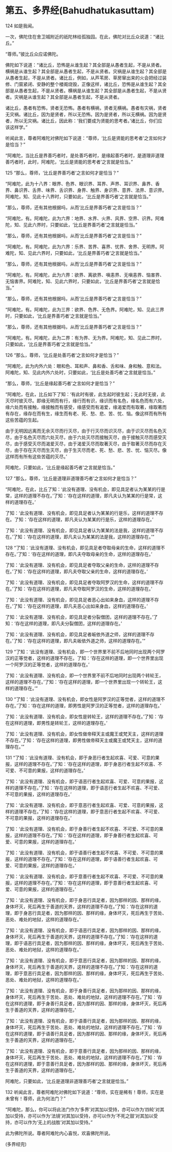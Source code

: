 # 第五、多界经(Bahudhatukasuttam)

124 如是我闻。

一次，佛陀住在舍卫城附近的祇陀林给孤独园。在此，佛陀对比丘众说道：“诸比丘。”

“尊师。”彼比丘众应诺佛陀。

佛陀如下说道：“诸比丘，恐怖是从谁生起？其全部是从愚者生起，不是从贤者。横祸是从谁生起？其全部是从愚者生起，不是从贤者。灾祸是从谁生起？其全部是从愚者生起，不是从贤者。诸比丘，例如，从芦苇房、草房窜出来的火会把经过装修、门窗紧闭、安静的整个楼阁烧毁，正像这样，诸比丘，恐怖是从谁生起？其全部是从愚者生起，不是从贤者。横祸是从谁生起？其全部是从愚者生起，不是从贤者。灾祸是从谁生起？其全部是从愚者生起，不是从贤者。

诸比丘，愚者有恐怖，贤者无恐怖。愚者有横祸，贤者无横祸。愚者有灾祸，贤者无灾祸。诸比丘，因为是贤者，所以无恐怖。因为是贤者，所以无横祸。因为是贤者，所以无灾祸。诸比丘，因此称：‘我们要成为贤能的思考者。’诸比丘，你们应该这样学。”

听闻此言，尊者阿难陀对佛陀如下说道：“尊师，‘比丘是贤能的思考者’之言如何才是恰当？”

“阿难陀，当比丘是界善巧者时，是处善巧者时，是缘起善巧者时，是道理非道理善巧者时，此时，阿难陀，‘比丘是贤能的思考者’之言就是恰当。”

125 “那么，尊师，‘比丘是界善巧者’之言如何才是恰当？”

“阿难陀，此为十八界：眼界、色界、眼识界、耳界、声界、耳识界、鼻界、香界、鼻识界、舌界、味界、舌识界、身界、触界、身识界、意界、法界、意识界。阿难陀，知、见此十八界时，只要如此，‘比丘是界善巧者’之言就是恰当。”

“那么，尊师，还有其他根据吗，从而‘比丘是界善巧者’之言是恰当？”

“阿难陀，有。阿难陀，此为六界：地界、水界、火界、风界、空界、识界。阿难陀，知、见此六界时，只要如此，‘比丘是界善巧者’之言就是恰当。”

“那么，尊师，还有其他根据吗，从而‘比丘是界善巧者’之言是恰当？”

“阿难陀，有。阿难陀，此为六界：乐界、苦界、喜界、忧界、舍界、无明界。阿难陀，知、见此六界时，只要如此，‘比丘是界善巧者’之言就是恰当。”

“那么，尊师，还有其他根据吗，从而‘比丘是界善巧者’之言是恰当？”

“阿难陀，有。阿难陀，此为六界：欲界、离欲界、嗔恚界、无嗔恚界、恼害界、无恼害界。阿难陀，知、见此六界时，只要如此，‘比丘是界善巧者’之言就是恰当。”

“那么，尊师，还有其他根据吗，从而‘比丘是界善巧者’之言是恰当？”

“阿难陀，有。阿难陀，此为三界：欲界、色界、无色界。阿难陀，知、见此三界时，只要如此，‘比丘是界善巧者’之言就是恰当。”

“那么，尊师，还有其他根据吗，从而‘比丘是界善巧者’之言是恰当？”

“阿难陀，有。阿难陀，此为二界：有为界、无为界。阿难陀，知、见此二界时，只要如此，‘比丘是界善巧者’之言就是恰当。”

126 “那么，尊师，‘比丘是处善巧者’之言如何才是恰当？”

“阿难陀，此为内外六处：眼和色、耳和声、鼻和香、舌和味、身和触、意和法。阿难陀，知、见此内外六处时，只要如此，‘比丘是处善巧者’之言就是恰当。”

“那么，尊师，‘比丘是缘起善巧者’之言如何才是恰当？”

“阿难陀，在此，比丘如下了知：‘有此时有彼，此生起时彼生起；无此时无彼，此灭尽时彼灭尽。即缘无明而有行，缘行而有识，缘识而有名色，缘名色而有六处，缘六处而有接触，缘接触而有感受，缘感受而有渴爱，缘渴爱而有取著，缘取著而有存在，缘存在而有生，缘生而有老、死、愁、悲、苦、忧、恼。像这样而有所有这些苦蕴的生起。

由于无明因远离而无余灭尽而行灭尽，由于行灭尽而识灭尽，由于识灭尽而名色灭尽，由于名色灭尽而六处灭尽，由于六处灭尽而接触灭尽，由于接触灭尽而感受灭尽，由于感受灭尽而渴爱灭尽，由于渴爱灭尽而取著灭尽，由于取著灭尽而存在灭尽，由于存在灭尽而生灭尽，由于生灭尽而老、死、愁、悲、苦、忧、恼灭尽。像这样而有所有这些苦蕴的灭尽。’

阿难陀，只要如此，‘比丘是缘起善巧者’之言就是恰当。”

127 “那么，尊师，‘比丘是道理非道理善巧者’之言如何才是恰当？”

“阿难陀，在此，比丘了知：‘此没有道理、没有机会，即见具足者认为某某的行是常，这样的道理不存在。’了知：‘存在这样的道理，即凡夫认为某某的行是常，这样的道理存在。’

了知：‘此没有道理、没有机会，即见具足者认为某某的行是乐，这样的道理不存在。了知：‘存在这样的道理，即凡夫认为某某的行是乐，这样的道理存在。’

了知：‘此没有道理、没有机会，即见具足者认为某某的法是我，这样的道理不存在。’了知：‘存在这样的道理，即凡夫认为某某的法是我，这样的道理存在。’”

128 “了知：‘此没有道理、没有机会，即见具足者夺取母亲的生命，这样的道理不存在。’了知：‘存在这样的道理，即凡夫夺取母亲的生命，这样的道理存在。’

了知：‘此没有道理、没有机会，即见具足者夺取父亲的生命，这样的道理不存在。’了知：‘存在这样的道理，即凡夫夺取父亲的生命，这样的道理存在。’

了知：‘此没有道理、没有机会，即见具足者夺取阿罗汉的生命，这样的道理不存在。’了知：‘存在这样的道理，即凡夫夺取阿罗汉的生命，这样的道理存在。’

了知：‘此没有道理、没有机会，即见具足者恶心出如来身血，这样的道理不存在。’了知：‘存在这样的道理，即凡夫恶心出如来身血，这样的道理存在。’

了知：‘此没有道理、没有机会，即见具足者分裂僧团，这样的道理不存在。’了知：‘存在这样的道理，即凡夫分裂僧团，这样的道理存在。’

了知：‘此没有道理、没有机会，即见具足者皈依外道之师，这样的道理不存在。’了知：‘存在这样的道理，即凡夫皈依外道之师，这样的道理存在。’”

129 “了知：‘此没有道理、没有机会，即一个世界里不前不后地同时出现两个阿罗汉的正等觉者，这样的道理不存在。了知：‘存在这样的道理，即一个世界里出现一个阿罗汉的正等觉者，这样的道理存在。’

了知：‘此没有道理、没有机会，即一个世界里不前不后地同时出现两个转轮王，这样的道理不存在。’了知：‘存在这样的道理，即一个世界里出现一个转轮王，这样的道理存在。’”

130 “了知：‘此没有道理、没有机会，即女性是阿罗汉的正等觉者，这样的道理不存在。’了知：‘存在这样的道理，即男性是阿罗汉的正等觉者，这样的道理存在。’

了知：‘此没有道理、没有机会，即女性是转轮王，这样的道理不存在。’了知：‘存在这样的道理，即男性是转轮王，这样的道理存在。’

了知：‘此没有道理、没有机会，即女性做帝释天主或魔王或梵天主，这样的道理不存在。’了知：‘存在这样的道理，即男性做帝释天主或魔王或梵天主，这样的道理存在。’”

131 “了知：‘此没有道理、没有机会，即于身恶行者生起欢喜、可爱、可意的果报，这样的道理不存在。’了知：‘存在这样的道理，即于身恶行者生起不欢喜、不可爱、不可意的果报，这样的道理存在。’

了知：‘此没有道理、没有机会，即于语恶行者生起欢喜、可爱、可意的果报，这样的道理不存在。’了知：‘存在这样的道理，即于语恶行者生起不欢喜、不可爱、不可意的果报，这样的道理存在。’

了知：‘此没有道理、没有机会，即于意恶行者生起欢喜、可爱、可意的果报，这样的道理不存在。’了知：‘存在这样的道理，即于意恶行者生起不欢喜、不可爱、不可意的果报，这样的道理存在。’

了知：‘此没有道理、没有机会，即于身善行者生起不欢喜、不可爱、不可意的果报，这样的道理不存在。’了知：‘存在这样的道理，即于身善行者生起欢喜、可爱、可意的果报，这样的道理存在。’

了知：‘此没有道理、没有机会，即于语善行者生起不欢喜、不可爱、不可意的果报，这样的道理不存在。’了知：‘存在这样的道理，即于语善行者生起欢喜、可爱、可意的果报，这样的道理存在。’

了知：‘此没有道理、没有机会，即于意善行者生起不欢喜、不可爱、不可意的果报，这样的道理不存在。’了知：‘存在这样的道理，即于意善行者生起欢喜、可爱、可意的果报，这样的道理存在。’

了知：‘此没有道理、没有机会，即于身恶行具足者，因为那样的因、那样的缘，身体坏灭，死后再生于善道的天界，这样的道理不存在。’了知：‘存在这样的道理，即于身恶行具足者，因为那样的因、那样的缘，身体坏灭，死后再生于苦处、恶处、难处的地狱，这样的道理存在。’

了知：‘此没有道理、没有机会，即于语恶行具足者，因为那样的因、那样的缘，身体坏灭，死后再生于善道的天界，这样的道理不存在。’了知：‘存在这样的道理，即于语恶行具足者，因为那样的因、那样的缘，身体坏灭，死后再生于苦处、恶处、难处的地狱，这样的道理存在。’

了知：‘此没有道理、没有机会，即于意恶行具足者，因为那样的因、那样的缘，身体坏灭，死后再生于善道的天界，这样的道理不存在。’了知：‘存在这样的道理，即于意恶行具足者，因为那样的因、那样的缘，身体坏灭，死后再生于苦处、恶处、难处的地狱，这样的道理存在。’

了知：‘此没有道理、没有机会，即于身善行具足者，因为那样的因、那样的缘，身体坏灭，死后再生于苦处、恶处、难处的地狱，这样的道理不存在。’了知：‘存在这样的道理，即于身善行具足者，因为那样的因、那样的缘，身体坏灭，死后再生于善道的天界，这样的道理存在。’

了知：‘此没有道理、没有机会，即于语善行具足者，因为那样的因、那样的缘，身体坏灭，死后再生于苦处、恶处、难处的地狱，这样的道理不存在。’了知：‘存在这样的道理，即于语善行具足者，因为那样的因、那样的缘，身体坏灭，死后再生于善道的天界，这样的道理存在。’

了知：‘此没有道理、没有机会，即于意善行具足者，因为那样的因、那样的缘，身体坏灭，死后再生于苦处、恶处、难处的地狱，这样的道理不存在。’了知：‘存在这样的道理，即于意善行具足者，因为那样的因、那样的缘，身体坏灭，死后再生于善道的天界，这样的道理存在。’

阿难陀，只要如此，‘比丘是道理非道理善巧者’之言就是恰当。”

132 听闻此言，尊者阿难陀对佛陀如下说道：“尊师，实在是稀有！尊师，实在是未曾有！尊师，此为何法门？”

“阿难陀，那么，你可以将此法门作为‘多界’对其加以受持，亦可以作为‘四轮’对其加以受持，亦可以作为‘法镜’对其加以受持，亦可以作为‘不死之鼓’对其加以受持，亦可以作为‘无上的战胜’对其加以受持。”

此为佛陀所说。尊者阿难陀内心喜悦，欢喜佛陀所说。

(多界经完)
